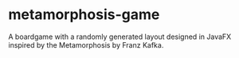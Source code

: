 # metamorphosis-game
A boardgame with a randomly generated layout designed in JavaFX inspired by the Metamorphosis by Franz Kafka.
